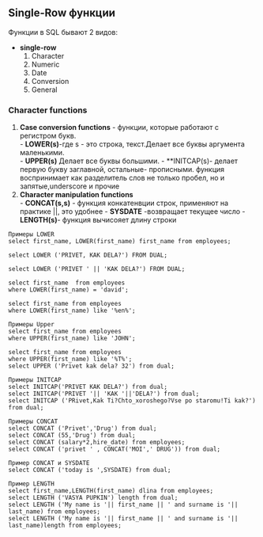 ## Single-Row функции
Функции в SQL бывают 2 видов:
- **single-row**
	1. Character
	2. Numeric
	3. Date
	4. Conversion
	5. General

### Character functions
1. **Case conversion functions** - функции, которые работают с регистром букв. 	
   		- **LOWER(s)**-где s - это строка, текст.Делает все буквы аргумента маленькими.\
		- **UPPER(s)** Делает все буквы большими.
		- **INITCAP(s)- делает первую букву заглавной, остальные- прописными.
	        функция воспринимает как разделитель слов не только пробел, но и запятые,underscore и прочие
2. **Character manipulation functions** 	    
		- **CONCAT(s,s)** - функция конкатенвции строк, применяют на практике ||, это удобнее
		- **SYSDATE** -возвращает текущее число
		- **LENGTH(s)**- функция вычисояет длину строки


```
Примеры LOWER
select first_name, LOWER(first_name) first_name from employees;

select LOWER ('PRIVET, KAK DELA?') FROM DUAL;

select LOWER ('PRIVET ' || 'KAK DELA?') FROM DUAL;

select first_name  from employees 
where LOWER(first_name) = 'david';

select first_name from employees
where LOWER(first_name) like '%en%';
```
```
Примеры Upper
select first_name from employees
where UPPER(first_name) like 'JOHN';

select first_name from employees
where UPPER(first_name) like '%T%';
select UPPER ('Privet kak dela? 32') from dual;
```
```
Примеры INITCAP
select INITCAP('PRIVET KAK DELA?') from dual;
select INITCAP('PRIVET '|| 'KAK '||'DELA?') from dual;
select INITCAP ('PRivet,Kak Ti?Chto_xoroshego?Vse po staromu!Ti kak?') from dual;
```
``` 
Примеры CONCAT
select CONCAT ('Privet','Drug') from dual;
select CONCAT (55,'Drug') from dual;
select CONCAT (salary*2,hire_date) from employees;
select CONCAT ('privet ' , CONCAT('MOI',' DRUG')) from dual;

Пример CONCAT и SYSDATE
select CONCAT ('today is ',SYSDATE) from dual;

```
```
Пример LENGTH
select first_name,LENGTH(first_name) dlina from employees;
select LENGTH ('VASYA PUPKIN') length from dual;
select LENGTH ('My name is '|| first_name || ' and surname is '|| last_name) from employees;
select LENGTH ('My name is '|| first_name || ' and surname is '|| last_name)length from employees;

```

